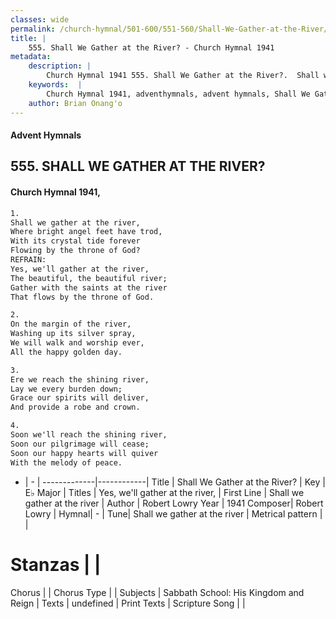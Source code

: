 ```yaml
---
classes: wide
permalink: /church-hymnal/501-600/551-560/Shall-We-Gather-at-the-River/
title: |
    555. Shall We Gather at the River? - Church Hymnal 1941
metadata:
    description: |
        Church Hymnal 1941 555. Shall We Gather at the River?.  Shall we gather at the river, Where bright angel feet have trod, With its crystal tide forever Flowing by the throne of God? 
    keywords:  |
        Church Hymnal 1941, adventhymnals, advent hymnals, Shall We Gather at the River?, Shall we gather at the river. Yes, we'll gather at the river,
    author: Brian Onang'o
---
```


#### Advent Hymnals
## 555. SHALL WE GATHER AT THE RIVER?
####  Church Hymnal 1941,

```txt
1.
Shall we gather at the river,
Where bright angel feet have trod,
With its crystal tide forever
Flowing by the throne of God?
REFRAIN:
Yes, we'll gather at the river,
The beautiful, the beautiful river;
Gather with the saints at the river
That flows by the throne of God.

2.
On the margin of the river,
Washing up its silver spray,
We will walk and worship ever,
All the happy golden day.

3.
Ere we reach the shining river,
Lay we every burden down;
Grace our spirits will deliver,
And provide a robe and crown.

4.
Soon we'll reach the shining river,
Soon our pilgrimage will cease;
Soon our happy hearts will quiver
With the melody of peace.

```

- |   -  |
-------------|------------|
Title | Shall We Gather at the River? |
Key | E♭ Major |
Titles | Yes, we'll gather at the river, |
First Line | Shall we gather at the river |
Author | Robert Lowry
Year | 1941
Composer| Robert Lowry |
Hymnal|  - |
Tune| Shall we gather at the river |
Metrical pattern | |
# Stanzas |  |
Chorus |  |
Chorus Type |  |
Subjects | Sabbath School: His Kingdom and Reign |
Texts | undefined |
Print Texts | 
Scripture Song |  |
    
